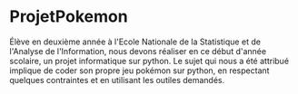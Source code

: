 # ProjetPokemon
Élève en deuxième année à l'Ecole Nationale de la Statistique et de l'Analyse de l'Information, nous devons réaliser en ce début d'année scolaire, un projet informatique sur python. Le sujet qui nous a été attribué implique de coder son propre jeu pokémon sur python, en respectant quelques contraintes et en utilisant les outiles demandés.

